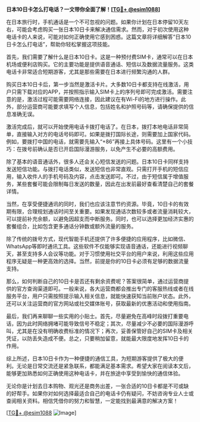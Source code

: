 **日本10日卡怎么打电话？一文带你全面了解！[[TG💪+ @esim1088](https://t.me/s/esim1088)]**

在日本旅行时，手机通话是一个不可忽视的问题。如果你计划在日本停留10天左右，可能会考虑购买一张日本10日卡来解决通信需求。然而，对于初次使用这种电话卡的人来说，可能对如何正确使用它感到困惑。这篇文章将详细解答“日本10日卡怎么打电话”，帮助你轻松掌握这项技能。

首先，我们需要了解什么是日本10日卡。这是一种预付费SIM卡，通常可以在日本机场或便利店购买。它的主要功能是提供语音通话、短信以及数据流量服务。这类电话卡非常适合短期游客，尤其是那些需要在日本进行频繁沟通的人群。

购买日本10日卡后，第一步当然是激活卡片。大多数10日卡都支持在线激活，用户只需下载对应的APP，并按照指示输入SIM卡上的序列号即可完成激活。需要注意的是，激活过程可能需要网络连接，因此建议在有Wi-Fi的地方进行操作。此外，部分运营商可能要求填写个人信息，包括姓名和护照号码等，请确保提供的信息准确无误。

激活完成后，就可以开始使用电话卡拨打电话了。在日本，拨打本地电话非常简单，直接输入对方的电话号码即可。如果是拨打国际长途，则需要加上国家代码。例如，要拨打中国的电话，就需要先输入“+86”再接上具体号码。这里有一个小技巧：在拨号前确认是否已开启国际漫游服务，以免产生不必要的高额费用。

除了基本的语音通话外，很多人还会关心短信发送的问题。日本10日卡同样支持发送短信功能。与拨打电话类似，发送短信也非常直观。只需打开手机的短信应用，输入收件人的手机号码及内容，点击发送即可。不过，由于短信属于增值服务，某些套餐可能会限制每日发送的数量，因此在出发前最好查看清楚自己的套餐详情。

当然，在享受便捷通讯的同时，我们也应该注意节约资源。毕竟，10日卡的有效期有限，合理规划通话时间至关重要。如果发现通话次数较多或者流量消耗较大，可以提前补充余额，以避免因超支而中断服务。同时，也可以选择更加经济实惠的套餐组合，比如包含更多通话分钟数或额外流量的服务。

除了传统的拨号方式，现代智能手机还提供了许多便捷的应用程序，比如微信、WhatsApp等即时通讯工具。这些软件不仅能够实现语音通话，还能进行视频聊天，甚至支持多人会议等功能。对于习惯使用社交平台的用户来说，利用这些应用程序无疑是一种更高效的选择。当然，前提是你的10日卡必须有足够的数据流量支持。

那么，如何判断自己的10日卡是否还有剩余资费呢？答案很简单，通过运营商提供的官方查询渠道即可。一般来说，各大运营商都会推出专门的客服热线或者在线服务平台，用户只需按照提示输入相关信息，就能快速获知当前账户状态。此外，还可以关注运营商的官方网站或社交媒体账号，获取最新的优惠活动和使用指南。

最后，我们再来聊聊一些实用的小贴士。首先，尽量避免在高峰时段拨打重要电话，因为此时网络拥堵可能导致信号不稳定；其次，尽量减少不必要的国际漫游呼叫，尤其是在没有明确收费标准的情况下；再次，妥善保管好自己的SIM卡及相关凭证，以防丢失造成不便。总之，只要稍加留意，就能最大限度地发挥10日卡的作用。

综上所述，日本10日卡作为一种便捷的通信工具，为短期游客提供了极大的便利。无论是日常交流还是紧急联系，都能满足基本需求。希望大家在阅读本文后，能够更加熟悉如何正确使用这种电话卡，并在旅途中享受到愉快的通信体验。

无论你是计划去日本购物、观光还是商务出差，一张合适的10日卡都是不可或缺的好帮手。如果你对如何选择最适合自己的电话卡仍有疑问，不妨咨询专业人士或查阅相关资料。相信凭借你的努力和智慧，一定能找到最满意的解决方案！

[[TG💪+ @esim1088](https://t.me/s/esim1088) ![Image](https://i.postimg.cc/4NQfJmqS/Snipaste-2025-05-13-00-14-12.png)]